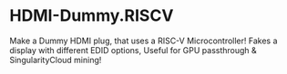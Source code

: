 # HDMI-Dummy.RISCV
Make a Dummy HDMI plug, that uses a RISC-V Microcontroller! Fakes a display with different EDID options, Useful for GPU passthrough &amp; SingularityCloud mining!
